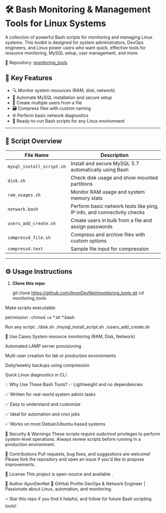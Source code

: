 # 🛠️ Bash Monitoring & Management Tools for Linux Systems

A collection of powerful Bash scripts for monitoring and managing Linux systems. This toolkit is designed for system administrators, DevOps engineers, and Linux power users who want quick, effective tools for resource monitoring, MySQL setup, user management, and more.

📌 Repository: [monitoring_tools](https://github.com/AyonDevNet/monitoring_tools)


## 🚀 Key Features

- 🔍 Monitor system resources (RAM, disk, network)
- 🧰 Automate MySQL installation and secure setup
- 👤 Create multiple users from a file
- 🗃️ Compress files with custom naming
- 🌐 Perform basic network diagnostics
- 🧪 Ready-to-run Bash scripts for any Linux environment

---

## 📂 Script Overview

| File Name               | Description                                                                 |
|------------------------|-----------------------------------------------------------------------------|
| `mysql_install_script.sh` | Install and secure MySQL 5.7 automatically using Bash                     |
| `disk.sh`              | Check disk usage and show mounted partitions                                |
| `ram_usages.sh`        | Monitor RAM usage and system memory stats                                   |
| `network.bash`         | Perform basic network tests like ping, IP info, and connectivity checks     |
| `users_add_create.sh`  | Create users in bulk from a file and assign passwords                       |
| `compressd_file.sh`    | Compress and archive files with custom options                              |
| `compressd.text`       | Sample file input for compression                                            |

---

## ⚙️ Usage Instructions

1. **Clone this repo:**
   
   git clone https://github.com/AyonDevNet/monitoring_tools.git
   cd monitoring_tools

Make scripts executable:

permission : 
chmod +x *.sh *.bash

Run any script:
./disk.sh
./mysql_install_script.sh
./users_add_create.sh

🧠 Use Cases
System resource monitoring (RAM, Disk, Network)

Automated LAMP server provisioning

Multi-user creation for lab or production environments

Daily/weekly backups using compression

Quick Linux diagnostics in CLI

💡 Why Use These Bash Tools?
✅ Lightweight and no dependencies

✅ Written for real-world system admin tasks

✅ Easy to understand and customize

✅ Ideal for automation and cron jobs

✅ Works on most Debian/Ubuntu-based systems

🔐 Security & Warnings
These scripts require sudo/root privileges to perform system-level operations. Always review scripts before running in a production environment.



🤝 Contributions
Pull requests, bug fixes, and suggestions are welcome! Please fork the repository and open an issue if you'd like to propose improvements.

📜 License
This project is open-source and available .

👤 Author
AyonDevNet
🔗 GitHub Profile
DevOps & Network Engineer | Passionate about Linux, automation, and monitoring.

⭐ Star this repo if you find it helpful, and follow for future Bash scripting tools!


